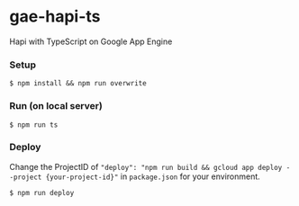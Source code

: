 # gae-hapi-ts
Hapi with TypeScript on Google App Engine


### Setup
```
$ npm install && npm run overwrite
```

### Run (on local server)
```
$ npm run ts
```

### Deploy
Change the ProjectID of `"deploy": "npm run build && gcloud app deploy --project {your-project-id}"` in `package.json` for your environment.
```
$ npm run deploy
```
